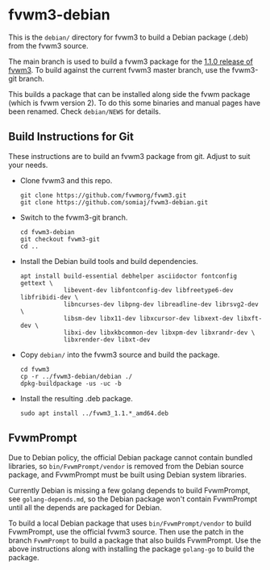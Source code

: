 # fvwm3-debian

This is the `debian/` directory for fvwm3 to build a
Debian package (.deb) from the fvwm3 source.

The main branch is used to build a fvwm3 package for the 
[1.1.0 release of fvwm3](https://github.com/fvwmorg/fvwm3/releases/tag/1.1.0).
To build against the current fvwm3 master branch, use the fvwm3-git branch.

This builds a package that can be installed along side the fvwm package
(which is fvwm version 2). To do this some binaries and manual pages
have been renamed. Check `debian/NEWS` for details.

## Build Instructions for Git

These instructions are to build an fvwm3 package from git.
Adjust to suit your needs.

+ Clone fvwm3 and this repo.

  ```
  git clone https://github.com/fvwmorg/fvwm3.git
  git clone https://github.com/somiaj/fvwm3-debian.git
  ```

+ Switch to the fvwm3-git branch.

  ```
  cd fvwm3-debian
  git checkout fvwm3-git
  cd ..
  ```

+ Install the Debian build tools and build dependencies.

  ```
  apt install build-essential debhelper asciidoctor fontconfig gettext \
              libevent-dev libfontconfig-dev libfreetype6-dev libfribidi-dev \
              libncurses-dev libpng-dev libreadline-dev librsvg2-dev \
              libsm-dev libx11-dev libxcursor-dev libxext-dev libxft-dev \
              libxi-dev libxkbcommon-dev libxpm-dev libxrandr-dev \
              libxrender-dev libxt-dev
  ```

+ Copy `debian/` into the fvwm3 source and build the package.

  ```
  cd fvwm3
  cp -r ../fvwm3-debian/debian ./
  dpkg-buildpackage -us -uc -b
  ```

+ Install the resulting .deb package.

  ```
  sudo apt install ../fvwm3_1.1.*_amd64.deb
  ```

## FvwmPrompt

Due to Debian policy, the official Debian package cannot contain bundled
libraries, so `bin/FvwmPrompt/vendor` is removed from the Debian source
package, and FvwmPrompt must be built using Debian system libraries.

Currently Debian is missing a few golang depends to build FvwmPrompt,
see `golang-depends.md`, so the Debian package won't contain FvwmPrompt
until all the depends are packaged for Debian.

To build a local Debian package that uses `bin/FvwmPrompt/vendor`
to build FvwmPrompt, use the official fvwm3 source. Then
use the patch in the branch `FvwmPrompt` to build a package that
also builds FvwmPrompt. Use the above instructions along with
installing the package `golang-go` to build the package.

